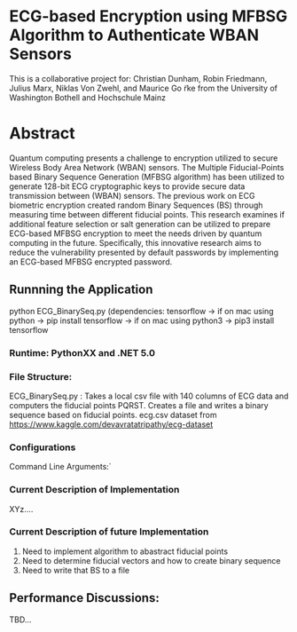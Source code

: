 # ECG-based Encryption using MFBSG Algorithm to Authenticate WBAN Sensors
This is a collaborative project for:
Christian Dunham, Robin Friedmann, Julius Marx, Niklas Von Zwehl, and Maurice Go ̈rke
from the University of Washington Bothell and Hochschule Mainz

# Abstract
Quantum computing presents a challenge to encryption utilized to secure Wireless Body Area Network (WBAN) sensors. The Multiple Fiducial-Points based Binary Sequence Generation (MFBSG algorithm) has been utilized to generate 128-bit ECG cryptographic keys to provide secure data transmission between (WBAN) sensors. The previous work on ECG biometric encryption created random Binary Sequences (BS) through measuring time between different fiducial points. This research examines if additional feature selection or salt generation can be utilized to prepare ECG-based MFBSG encryption to meet the needs driven by quantum computing in the future. Specifically, this innovative research aims to reduce the vulnerability presented by default passwords by implementing an ECG-based MFBSG encrypted password.
## Runnning the Application
python ECG_BinarySeq.py
   (dependencies: tensorflow -> if on mac using python
                                -> pip install tensorflow
                             -> if on mac using python3
                                -> pip3 install tensorflow
### Runtime: PythonXX and .NET 5.0

### File Structure: 
ECG_BinarySeq.py 
   : Takes a local csv file with 140 columns of ECG data and computers the 
     fiducial points PQRST.
     Creates a file and writes a binary sequence based on fiducial points.
ecg.csv dataset from https://www.kaggle.com/devavratatripathy/ecg-dataset
     
### Configurations
Command Line Arguments:`

### Current Description of Implementation
XYz....

### Current Description of future Implementation
1) Need to implement algorithm to abastract fiducial points
2) Need to determine fiducial vectors and how to create binary sequence
3) Need to write that BS to a file

## Performance Discussions:
TBD...


